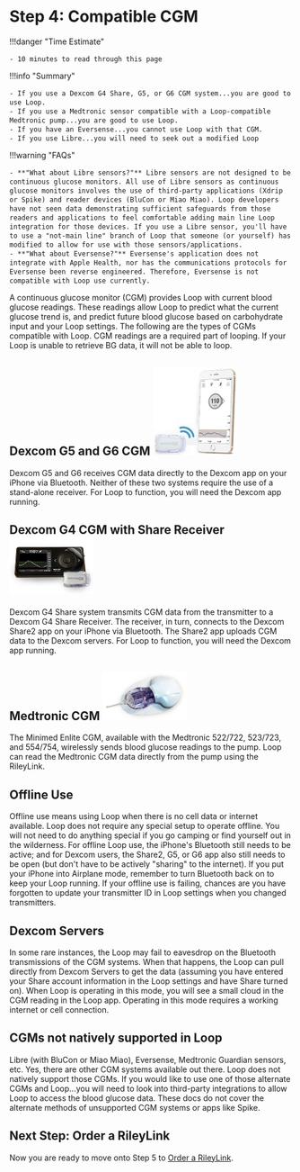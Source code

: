 # Step 4: Compatible CGM

!!!danger "Time Estimate"

    - 10 minutes to read through this page

!!!info "Summary"

    - If you use a Dexcom G4 Share, G5, or G6 CGM system...you are good to use Loop.
    - If you use a Medtronic sensor compatible with a Loop-compatible Medtronic pump...you are good to use Loop.
    - If you have an Eversense...you cannot use Loop with that CGM.
    - If you use Libre...you will need to seek out a modified Loop

!!!warning "FAQs"

    - **"What about Libre sensors?"** Libre sensors are not designed to be continuous glucose monitors. All use of Libre sensors as continuous glucose monitors involves the use of third-party applications (Xdrip or Spike) and reader devices (BluCon or Miao Miao). Loop developers have not seen data demonstrating sufficient safeguards from those readers and applications to feel comfortable adding main line Loop integration for those devices. If you use a Libre sensor, you'll have to use a "not-main line" branch of Loop that someone (or yourself) has modified to allow for use with those sensors/applications.
    - **"What about Eversense?"** Eversense's application does not integrate with Apple Health, nor has the communications protocols for Eversense been reverse engineered. Therefore, Eversense is not compatible with Loop use currently.

A continuous glucose monitor (CGM) provides Loop with current blood glucose readings. These readings allow Loop to predict what the current glucose trend is, and predict future blood glucose based on carbohydrate input and your Loop settings. The following are the types of CGMs compatible with Loop. CGM readings are a required part of looping. If your Loop is unable to retrieve BG data, it will not be able to loop.

## Dexcom G5 and G6 CGM ![img/g5.jpg](img/g5.jpg)

Dexcom G5 and G6 receives CGM data directly to the Dexcom app on your iPhone via Bluetooth. Neither of these two systems require the use of a stand-alone receiver. For Loop to function, you will need the Dexcom app running.

## Dexcom G4 CGM with Share Receiver ![img/g4_receiver.png](img/g4_receiver.png)

Dexcom G4 Share system transmits CGM data from the transmitter to a Dexcom G4 Share Receiver. The receiver, in turn, connects to the Dexcom Share2 app on your iPhone via Bluetooth. The Share2 app uploads CGM data to the Dexcom servers. For Loop to function, you will need the Dexcom app running.

## Medtronic CGM ![img/enlite.png](img/enlite.png)

The Minimed Enlite CGM, available with the Medtronic 522/722, 523/723, and 554/754, wirelessly sends blood glucose readings to the pump. Loop can read the Medtronic CGM data directly from the pump using the RileyLink.

## Offline Use

Offline use means using Loop when there is no cell data or internet available. Loop does not require any special setup to operate offline. You will not need to do anything special if you go camping or find yourself out in the wilderness. For offline Loop use, the iPhone's Bluetooth still needs to be active; and for Dexcom users, the Share2, G5, or G6 app also still needs to be open (but don't have to be actively "sharing" to the internet). If you put your iPhone into Airplane mode, remember to turn Bluetooth back on to keep your Loop running. If your offline use is failing, chances are you have forgotten to update your transmitter ID in Loop settings when you changed transmitters.

## Dexcom Servers

In some rare instances, the Loop may fail to eavesdrop on the Bluetooth transmissions of the CGM systems.  When that happens, the Loop can pull directly from Dexcom Servers to get the data (assuming you have entered your Share account information in the Loop settings and have Share turned on). When Loop is operating in this mode, you will see a small cloud in the CGM reading in the Loop app. Operating in this mode requires a working internet or cell connection.

## CGMs not natively supported in Loop

Libre (with BluCon or Miao Miao), Eversense, Medtronic Guardian sensors, etc.  Yes, there are other CGM systems available out there. Loop does not natively support those CGMs.  If you would like to use one of those alternate CGMs and Loop...you will need to look into third-party integrations to allow Loop to access the blood glucose data.  These docs do not cover the alternate methods of unsupported CGM systems or apps like Spike.

## Next Step: Order a RileyLink

Now you are ready to move onto Step 5 to [Order a RileyLink](step5.md).
